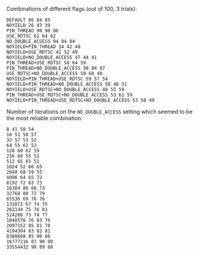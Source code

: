 Combinations of different flags (out of 100, 3 trials):

```
DEFAULT 86 84 85 
NOYIELD 26 43 39 
PIN_THREAD 90 90 86 
USE_RDTSC 61 64 62 
NO_DOUBLE_ACCESS 94 84 84 
NOYIELD+PIN_THREAD 34 42 48 
NOYIELD+USE_RDTSC 41 52 49 
NOYIELD+NO_DOUBLE_ACCESS 47 44 41 
PIN_THREAD+USE_RDTSC 58 64 59 
PIN_THREAD+NO_DOUBLE_ACCESS 98 84 87 
USE_RDTSC+NO_DOUBLE_ACCESS 58 60 49 
NOYIELD+PIN_THREAD+USE_RDTSC 59 57 54 
NOYIELD+PIN_THREAD+NO_DOUBLE_ACCESS 58 48 51 
NOYIELD+USE_RDTSC+NO_DOUBLE_ACCESS 48 55 59 
PIN_THREAD+USE_RDTSC+NO_DOUBLE_ACCESS 53 61 59 
NOYIELD+PIN_THREAD+USE_RDTSC+NO_DOUBLE_ACCESS 53 50 49 
```

Number of iterations on the `NO_DOUBLE_ACCESS` setting which seemed to be the most reliable combination:

```
8 41 50 54 
16 51 50 57 
32 57 53 52 
64 55 62 52 
128 60 62 59 
256 60 55 52 
512 65 65 51 
1024 52 66 65 
2048 68 59 55 
4096 64 65 72 
8192 72 63 73 
16384 80 66 73 
32768 80 72 79 
65536 69 76 76 
131072 67 74 75 
262144 75 76 81 
524288 73 74 77 
1048576 76 83 76 
2097152 85 81 78 
4194304 83 82 81 
8388608 85 90 86 
16777216 87 90 90 
33554432 90 89 88 
```
